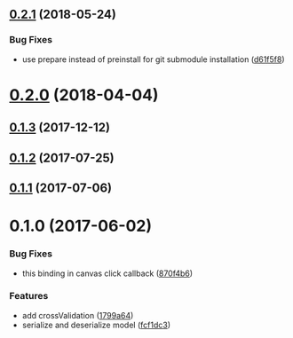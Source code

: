 <a name="0.2.1"></a>
## [0.2.1](https://github.com/mljs/libsvm/compare/v0.2.0...v0.2.1) (2018-05-24)


### Bug Fixes

* use prepare instead of preinstall for git submodule installation ([d61f5f8](https://github.com/mljs/libsvm/commit/d61f5f8))



<a name="0.2.0"></a>
# [0.2.0](https://github.com/mljs/libsvm/compare/v0.1.3...v0.2.0) (2018-04-04)



<a name="0.1.3"></a>
## [0.1.3](https://github.com/mljs/libsvm/compare/v0.1.2...v0.1.3) (2017-12-12)



<a name="0.1.2"></a>
## [0.1.2](https://github.com/mljs/libsvm/compare/v0.1.1...v0.1.2) (2017-07-25)



<a name="0.1.1"></a>
## [0.1.1](https://github.com/mljs/libsvm/compare/v0.1.0...v0.1.1) (2017-07-06)



<a name="0.1.0"></a>
# 0.1.0 (2017-06-02)


### Bug Fixes

* this binding in canvas click callback ([870f4b6](https://github.com/mljs/libsvm/commit/870f4b6))


### Features

* add crossValidation ([1799a64](https://github.com/mljs/libsvm/commit/1799a64))
* serialize and deserialize model ([fcf1dc3](https://github.com/mljs/libsvm/commit/fcf1dc3))




